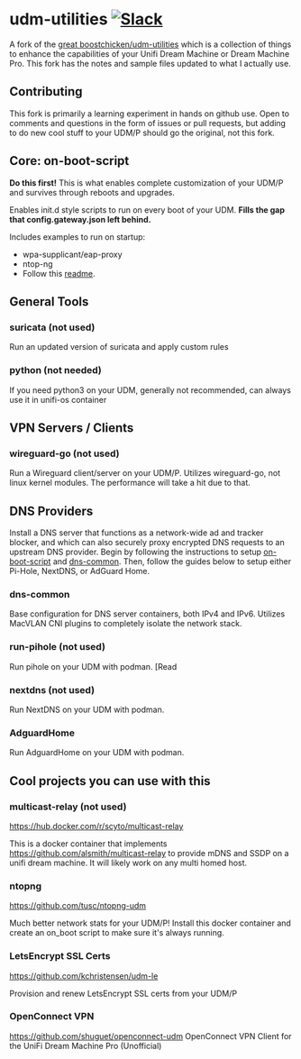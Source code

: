 # udm-utilities [![Slack](https://img.shields.io/badge/slack-boostchicken-blue.svg?logo=slack "Boostchicken Slack")](https://join.slack.com/t/boostchicken/shared_invite/zt-fcjszaw4-2ZuNFxIQnrpjxixnm17LXQ)

A fork of the [great boostchicken/udm-utilities](https://github.com/boostchicken/udm-utilities) which is a collection of things to enhance the capabilities of your Unifi Dream Machine or Dream Machine Pro. This fork has the notes and sample files updated to what I actually use.

## Contributing

This fork is primarily a learning experiment in hands on github use. Open to comments and questions in the form of issues or pull requests, but adding to do new cool stuff to your UDM/P should go the original, not this fork.

## Core: on-boot-script
**Do this first!** This is what enables complete customization of your UDM/P and survives through reboots and upgrades.

Enables init.d style scripts to run on every boot of your UDM.
**Fills the gap that config.gateway.json left behind.**

Includes examples to run on startup:
* wpa-supplicant/eap-proxy
* ntop-ng
* Follow this [readme](https://github.com/scpotter/udm-utilities/blob/master/on-boot-script/README.md).

## General Tools

### suricata (not used)
Run an updated version of suricata and apply custom rules

### python (not needed)

If you need python3 on your UDM, generally not recommended, can always use it in unifi-os container

## VPN Servers / Clients

### wireguard-go (not used)

Run a Wireguard client/server on your UDM/P.  Utilizes wireguard-go, not linux kernel modules.  The performance will take a hit due to that.

## DNS Providers
Install a DNS server that functions as a network-wide ad and tracker blocker, and which can also securely proxy encrypted DNS requests to an upstream DNS provider. Begin by following the instructions to setup [on-boot-script](https://github.com/scpotter/udm-utilities/tree/master/on-boot-script) and [dns-common](https://github.com/scpotter/udm-utilities/tree/master/dns-common/on_boot.d). Then, follow the guides below to setup either Pi-Hole, NextDNS, or AdGuard Home.

### dns-common 
Base configuration for DNS server containers, both IPv4 and IPv6.  Utilizes MacVLAN CNI plugins to completely isolate the network stack.

### run-pihole (not used)

Run pihole on your UDM with podman.
[Read

### nextdns (not used)

Run NextDNS on your UDM with podman.

### AdguardHome

Run AdguardHome on your UDM with podman.

## Cool projects you can use with this

### multicast-relay (not used)

<https://hub.docker.com/r/scyto/multicast-relay>

This is a docker container that implements <https://github.com/alsmith/multicast-relay> to provide mDNS and SSDP on a unifi dream machine. It will likely work on any multi homed host.

### ntopng

<https://github.com/tusc/ntopng-udm>

Much better network stats for your UDM/P!  Install this docker container and create an on_boot script to make sure it's always running.

### LetsEncrypt SSL Certs

<https://github.com/kchristensen/udm-le>

Provision and renew LetsEncrypt SSL certs from your UDM/P

### OpenConnect VPN
<https://github.com/shuguet/openconnect-udm>
OpenConnect VPN Client for the UniFi Dream Machine Pro (Unofficial)
